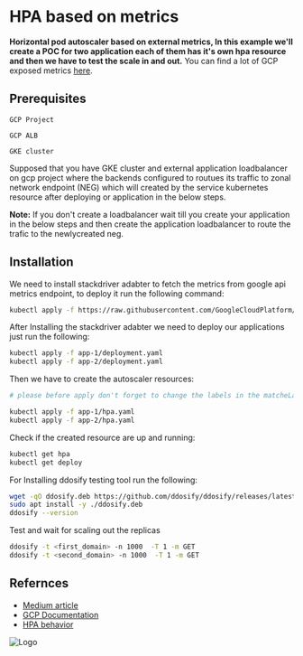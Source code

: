 
# HPA based on metrics

**Horizontal pod autoscaler based on external metrics, In this example we'll create a POC for two application each of them has it's own hpa resource and then we have to test the scale in and out.**
You can find a lot of GCP exposed metrics [here](https://cloud.google.com/monitoring/api/metrics_gcp#gcp-loadbalancing).



## Prerequisites



`GCP Project`

`GCP ALB` 

`GKE cluster`

Supposed that you have GKE cluster and external application loadbalancer on gcp project where the backends configured to routues its traffic to zonal network endpoint (NEG) which will created by the service kubernetes resource after deploying or application in the below steps.

**Note:** If you don't create a loadbalancer wait till you create your application in the below steps and then create the application loadbalancer to route the trafic to the newlycreated neg. 


## Installation

We need to install stackdriver adabter to fetch the metrics from google api metrics endpoint, to deploy it run the following command:
```bash
kubectl apply -f https://raw.githubusercontent.com/GoogleCloudPlatform/k8s-stackdriver/master/custom-metrics-stackdriver-adapter/deploy/production/adapter_new_resource_model.yaml
```

After Installing the stackdriver adabter we need to deploy our applications just run the following:
```bash
kubectl apply -f app-1/deployment.yaml
kubectl apply -f app-2/deployment.yaml
```
Then we have to create the autoscaler resources:
```bash
# please before apply don't forget to change the labels in the matcheLabels section according to your configuration

kubectl apply -f app-1/hpa.yaml
kubectl apply -f app-2/hpa.yaml
```
Check if the created resource are up and running:
```bash
kubectl get hpa
kubectl get deploy
```
For Installing ddosify testing tool run the following:
```bash
wget -qO ddosify.deb https://github.com/ddosify/ddosify/releases/latest/download/ddosify_amd64.deb
sudo apt install -y ./ddosify.deb
ddosify --version 
```
Test and wait for scaling out the replicas 
```bash
ddosify -t <first_domain> -n 1000  -T 1 -m GET
ddosify -t <second_domain> -n 1000  -T 1 -m GET
```
## Refernces

 - [Medium article](https://medium.com/@matteo.candido/kubernetes-hpa-autoscaling-with-external-metrics-b225289b9206)
 - [GCP Documentation](https://cloud.google.com/kubernetes-engine/docs/tutorials/autoscaling-metrics#pubsub_8)
 - [HPA behavior](https://github.com/kubernetes/enhancements/blob/master/keps/sig-autoscaling/853-configurable-hpa-scale-velocity/README.md)

![Logo](https://www.giantswarm.io/hubfs/blog_images/hero/vertical-autoscaling-blog-post-1500x700.jpg)
